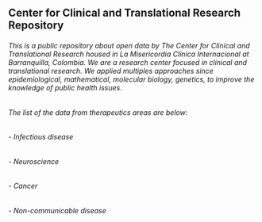 ## Center for Clinical and Translational Research Repository
###### This is a public repository about open data by The Center for Clinical and Translational Research housed in La Misericordia Clinica Internacional at Barranquilla, Colombia. We are a research center focused in clinical and translational research. We applied multiples approaches since epidemiological, mathematical, molecular biology, genetics, to improve the knowledge of public health issues. 
###### The list of the data from therapeutics areas are below: 
###### - Infectious disease
###### - Neuroscience 
###### - Cancer 
###### - Non-communicable disease 
